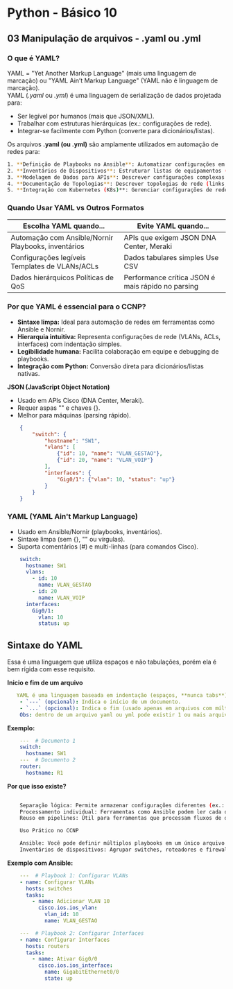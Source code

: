 # Python - Básico 10

## 03 Manipulação de arquivos - .yaml ou .yml

### O que é YAML? 

YAML = "Yet Another Markup Language" (mais uma linguagem de marcação) ou "YAML Ain’t Markup Language" (YAML não é linguagem de marcação).   
YAML (*.yaml* ou *.yml*) é uma linguagem de serialização de dados projetada para:  
- Ser legível por humanos (mais que JSON/XML).  
- Trabalhar com estruturas hierárquicas (ex.: configurações de rede).  
- Integrar-se facilmente com Python (converte para dicionários/listas).    


Os arquivos **.yaml (ou .yml)** são amplamente utilizados em automação de redes para:

```Bash
1. **Definição de Playbooks no Ansible**: Automatizar configurações em dispositivos Cisco (VLANs, ACLs, interfaces) de forma legível.
2. **Inventários de Dispositivos**: Estruturar listas de equipamentos (hostname, IP, credenciais) para ferramentas como Ansible e Nornir.
3. **Modelagem de Dados para APIs**: Descrever configurações complexas em ferramentas Cisco (DNA Center, ACI) antes de converter para JSON.
4. **Documentação de Topologias**: Descrever topologias de rede (links, dispositivos, VLANs) para ferramentas como ContainerLab ou Nautobot.
5. **Integração com Kubernetes (K8s)**: Gerenciar configurações de redes em containers (CNI, políticas de rede).
```

### Quando Usar YAML vs Outros Formatos

| **Escolha YAML quando...**                            |   **Evite YAML quando...**                          |
|-------------------------------------------------------|-----------------------------------------------------|
| Automação com Ansible/Nornir	Playbooks, inventários  | APIs que exigem JSON	DNA Center, Meraki            |
| Configurações legíveis	Templates de VLANs/ACLs     | Dados tabulares simples	Use CSV                   |
| Dados hierárquicos	Políticas de QoS                | Performance crítica	JSON é mais rápido no parsing |

### Por que YAML é essencial para o CCNP?

- **Sintaxe limpa:** Ideal para automação de redes em ferramentas como Ansible e Nornir.
- **Hierarquia intuitiva:** Representa configurações de rede (VLANs, ACLs, interfaces) com indentação simples.
- **Legibilidade humana:** Facilita colaboração em equipe e debugging de playbooks.
- **Integração com Python:** Conversão direta para dicionários/listas nativas.

**JSON (JavaScript Object Notation)**  

- Usado em APIs Cisco (DNA Center, Meraki).
- Requer aspas "" e chaves {}.
- Melhor para máquinas (parsing rápido).

```json
    {
        "switch": {
            "hostname": "SW1",
            "vlans": [
                {"id": 10, "name": "VLAN_GESTAO"},
                {"id": 20, "name": "VLAN_VOIP"}
            ],
            "interfaces": {
                "Gig0/1": {"vlan": 10, "status": "up"}
            }
        }
    }
```
    
### YAML (YAML Ain't Markup Language)

- Usado em Ansible/Nornir (playbooks, inventários).
- Sintaxe limpa (sem {}, "" ou vírgulas).
- Suporta comentários (#) e multi-linhas (para comandos Cisco).

```yaml
    switch:
      hostname: SW1
      vlans:
        - id: 10
          name: VLAN_GESTAO
        - id: 20
          name: VLAN_VOIP
      interfaces:
        Gig0/1:
          vlan: 10
          status: up
```

## Sintaxe do YAML  

Essa é uma linguagem que utiliza espaços e não tabulações, porém ela é bem rígida com esse requisito.

**Inicio e fim de um arquivo**  

```yaml
   YAML é uma linguagem baseada em indentação (espaços, **nunca tabs**).  
    - `---` (opcional): Indica o início de um documento.  
    - `...` (opcional): Indica o fim (usado apenas em arquivos com múltiplos documentos).
    Obs: dentro de um arquivo yaml ou yml pode existir 1 ou mais arquivos
```
**Exemplo:**  
    
```yaml
    ---  # Documento 1
    switch:
      hostname: SW1
    ---  # Documento 2
    router:
      hostname: R1
```

**Por que isso existe?**

```Bash
    
    Separação lógica: Permite armazenar configurações diferentes (ex.: switches e roteadores) no mesmo arquivo.
    Processamento individual: Ferramentas como Ansible podem ler cada documento separadamente.
    Reuso em pipelines: Útil para ferramentas que processam fluxos de dados (ex.: Kubernetes).

    Uso Prático no CCNP

    Ansible: Você pode definir múltiplos playbooks em um único arquivo YAML (cada um iniciado com ---).
    Inventários de dispositivos: Agrupar switches, roteadores e firewalls em um só arquivo.
```

**Exemplo com Ansible:**

```yaml
    ---  # Playbook 1: Configurar VLANs
    - name: Configurar VLANs
      hosts: switches
      tasks:
        - name: Adicionar VLAN 10
          cisco.ios.ios_vlan:
            vlan_id: 10
            name: VLAN_GESTAO

    ---  # Playbook 2: Configurar Interfaces
    - name: Configurar Interfaces
      hosts: routers
      tasks:
        - name: Ativar Gig0/0
          cisco.ios.ios_interface:
            name: GigabitEthernet0/0
            state: up
```
